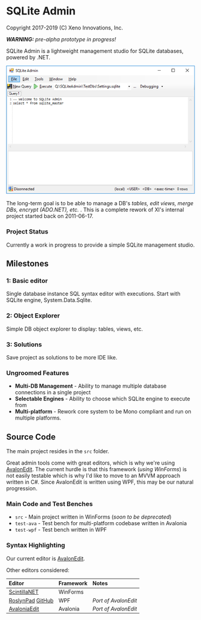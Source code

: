 # SQLite Admin
Copyright 2017-2019 (C) Xeno Innovations, Inc.

_**WARNING:** pre-alpha prototype in progress!_

SQLite Admin is a lightweight management studio for SQLite databases, powered by .NET.

![](docs/ScreenShot-v0.1.png)

The long-term goal is to be able to manage a  DB's _tables, edit views, merge DBs, encrypt (ADO.NET), etc._ . This is a complete rework of XI's internal project started back on 2011-06-17.

### Project Status
Currently a work in progress to provide a simple SQLite management studio.

## Milestones

### 1: Basic editor
Single database instance SQL syntax editor with executions. Start with SQLite engine, System.Data.Sqlite.

### 2: Object Explorer
Simple DB object explorer to display: tables, views, etc.

### 3: Solutions
Save project as solutions to be more IDE like.


### Ungroomed Features
* **Multi-DB Management** - Ability to manage multiple database connections in a single project
* **Selectable Engines** - Ability to choose which SQLite engine to execute from
* **Multi-platform** - Rework core system to be Mono compliant and run on multiple platforms.

## Source Code
The main project resides in the ``src`` folder.

Great admin tools come with great editors, which is why we're using [AvalonEdit](https://github.com/icsharpcode/AvalonEdit). The current hurdle is that this framework (_using WinForms_) is not easily testable which is why I'd like to move to an MVVM approach written in C#.  Since AvalonEdit is written using WPF, this may be our natural progression.

### Main Code and Test Benches

* ``src`` - Main project written in WinForms (_soon to be deprecated_)
* ``test-ava`` - Test bench for multi-platform codebase written in Avalonia
* ``test-wpf`` - Test bench written in WPF

### Syntax Highlighting
Our current editor is [AvalonEdit](https://github.com/icsharpcode/AvalonEdit).

Other editors considered:

| Editor | Framework | Notes |
|:-------|:----------|:------|
| [ScintillaNET](https://github.com/jacobslusser/ScintillaNET) | WinForms |  |
| [RoslynPad](https://roslynpad.net/) [GitHub](https://github.com/aelij/RoslynPad) | WPF | _Port of AvalonEdit_ |
| [AvaloniaEdit](https://github.com/AvaloniaUI/AvaloniaEdit) | Avalonia | _Port of AvalonEdit_ |

